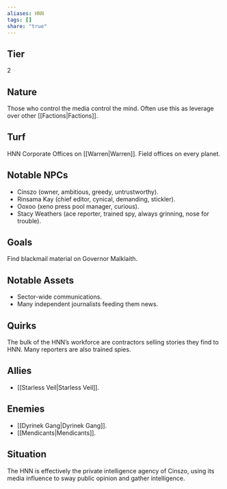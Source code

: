 ```yaml
---
aliases: HNN
tags: []
share: "true"
---
```


## Tier

2

## Nature

Those who control the media control the mind. Often use this as leverage over other [[Factions|Factions]].

## Turf

HNN Corporate Offices on [[Warren|Warren]]. Field offices on every planet.

## Notable NPCs

- Cinszo (owner, ambitious, greedy, untrustworthy).
- Rinsama Kay (chief editor, cynical, demanding, stickler).
- Ooxoo (xeno press pool manager, curious).
- Stacy Weathers (ace reporter, trained spy, always grinning, nose for trouble).


## Goals

Find blackmail material on Governor Malklaith.

## Notable Assets

- Sector-wide communications.
- Many independent journalists feeding them news.


## Quirks

The bulk of the HNN’s workforce are contractors selling stories they find to HNN. Many reporters are also trained spies.

## Allies

- [[Starless Veil|Starless Veil]].


## Enemies

- [[Dyrinek Gang|Dyrinek Gang]].
- [[Mendicants|Mendicants]].


## Situation

The HNN is effectively the private intelligence agency of Cinszo, using its media influence to sway public opinion and gather intelligence.
